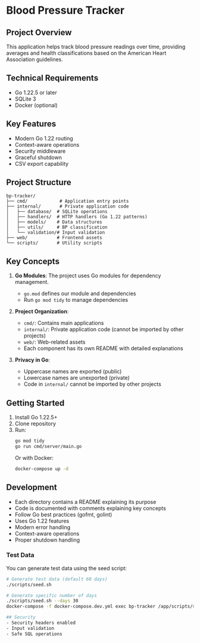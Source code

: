 # Blood Pressure Tracker

## Project Overview
This application helps track blood pressure readings over time, providing averages and health classifications based on the American Heart Association guidelines.

## Technical Requirements
- Go 1.22.5 or later
- SQLite 3
- Docker (optional)

## Key Features
- Modern Go 1.22 routing
- Context-aware operations
- Security middleware
- Graceful shutdown
- CSV export capability

## Project Structure
```
bp-tracker/
├── cmd/            # Application entry points
├── internal/       # Private application code
│   ├── database/  # SQLite operations
│   ├── handlers/  # HTTP handlers (Go 1.22 patterns)
│   ├── models/    # Data structures
│   ├── utils/     # BP classification
│   └── validation/# Input validation
├── web/           # Frontend assets
└── scripts/       # Utility scripts
```

## Key Concepts
1. **Go Modules**: The project uses Go modules for dependency management.
   - `go.mod` defines our module and dependencies
   - Run `go mod tidy` to manage dependencies

2. **Project Organization**:
   - `cmd/`: Contains main applications
   - `internal/`: Private application code (cannot be imported by other projects)
   - `web/`: Web-related assets
   - Each component has its own README with detailed explanations

3. **Privacy in Go**:
   - Uppercase names are exported (public)
   - Lowercase names are unexported (private)
   - Code in `internal/` cannot be imported by other projects

## Getting Started
1. Install Go 1.22.5+
2. Clone repository
3. Run:
   ```bash
   go mod tidy
   go run cmd/server/main.go
   ```
   Or with Docker:
   ```bash
   docker-compose up -d
   ```

## Development
- Each directory contains a README explaining its purpose
- Code is documented with comments explaining key concepts
- Follow Go best practices (gofmt, golint)
- Uses Go 1.22 features
- Modern error handling
- Context-aware operations
- Proper shutdown handling

### Test Data
You can generate test data using the seed script:
```bash
# Generate test data (default 60 days)
./scripts/seed.sh

# Generate specific number of days
./scripts/seed.sh --days 30
docker-compose -f docker-compose.dev.yml exec bp-tracker /app/scripts/seed.sh --days 30```

## Security
- Security headers enabled
- Input validation
- Safe SQL operations
